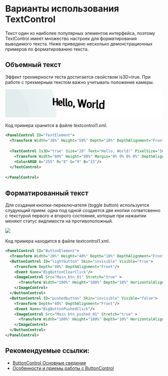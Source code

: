 # Варианты использования TextControl 

Текст один из наиболее популярных элементов интерфейса, поэтому TextControl имеет множество настроек для форматирования выводимого текста. Ниже приведено несколько демонстрационных примеров по форматированию текста.

## Объемный текст

Эффект трехмерности теста достигается свойством is3D=true. При работе с трехмерным текстом важно учитывать положение камеры. 

![](../.screenshots/TextControl1.png)

Код примера хранится в файле textcontrol1.xml.

```xml
<PanelControl ID="TextElement">
  <Transform Width="30%" Height="50%" Depth="10%" DepthAlignment="Front" HorizontalAlignment="Center" VerticalAlignment="Center" Margin="0% 0% 15% 0%"/>

  <TextControl Is3D="true" Size="20" Text="Hello, World!" PixelSize="50" Anchor="MiddleCenter" Alignment="Center" ExtrudeDepth="2">
    <Transform Width="80%" Height="80%" Margin="0% 0% 0% 0%" DepthAlignment="Front" Depth="10%" VerticalAlignment="Center" HorizontalAlignment="Center"/>
    <ColorARGB A="255" R="8" G="9" B="15"/>
  </TextControl>

</PanelControl>
```

## Форматированный текст

Для создания кнопки-переключателя (toggle button) используется слудующий прием: одна под одной создается две кнопки сответсвенно с текстурой первого и второго состояния, которые при нажаитии меняют статус видлимости на противоположный. 

![](../.screenshots/buttoncontrol_toggle_button.png)

Код примера находится в файле textcontrol1.xml.

```xml
<PanelControl ID="ButtonElement">
  <Transform Width="20%" Height="40%" Depth="10%" DepthAlignment="Front" HorizontalAlignment="Center" VerticalAlignment="Center" Margin="0% 0% 15% 0%"/>
  <ButtonControl ID="lightbutton" Skin="invisible" Visible="true">
    <Transform Depth="40%" DepthAlignment="Front"/>
    <Event Name="BigButtonClearClick"/>
    <ImageControl Src="Main_btn_01" Stretch="true" >
      <Transform Width="100%" Height="100%" Depth="10%" HorizontalAlignment="Center"/>
    </ImageControl>
  </ButtonControl>
  <ButtonControl ID="pushedbutton" Skin="invisible" Visible="false">
    <Transform Depth="40%" DepthAlignment="Front"/>
    <Event Name="BigButtonPushedClick"/>
    <ImageControl Src="Main_btn_pushed_01" Stretch="true" >
      <Transform Width="100%" Height="100%" Depth="10%" HorizontalAlignment="Center"/>
    </ImageControl>
  </ButtonControl>
</PanelControl>
```



## Рекомендуемые ссылки:

- [ButtonControl Основные сведения](../README.md)
- [Особенности и приемы работы с ButtonControl](../README_hints.md)